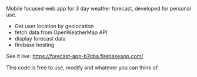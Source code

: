 Mobile focused web app for 3 day weather forecast, developed for personal use.

- Get user location by geolocation
- fetch data from OpenWeatherMap API
- display forecast data
- firebase hosting

See it live: https://forecast-app-b7dba.firebaseapp.com/

This code is free to use, modify and whatever you can think of.
